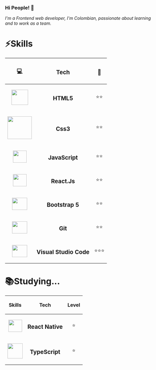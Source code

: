 ### Hi People! 👋

_I'm a Frontend web developer, I'm Colombian, passionate about learning and to work as a team._

:zap:Skills
======

| <h3 align="center"> &#x1f4bb; </h3> | <h3 align="center"> Tech </h3> |<h3 align="center"> &#x1f9be; </h3> | 
| ------------- |:-------------:| -----:|
| <p align="center"> <img width='55' height='50' src="https://img.icons8.com/color/48/000000/html-5.png"/> </p>  | <h3>HTML5</h3> |<p align="center"> &#x2b50;&#x2b50; </p> |
| <p align="center"> <img width='80' height='75' src="https://i.imgur.com/m5VEw6P.png"/> </p>  | <h3>Css3</h3> | <p align="center"> &#x2b50;&#x2b50; </p> |
| <p align="center"> <img width='45' height='40' src="https://i.imgur.com/Hoc03DA.png"/> </p>  | <h3>JavaScript</h3> | <p align="center"> &#x2b50;&#x2b50; </p> |
| <p align="center"> <img width='45' height='40' src="https://i.imgur.com/sEpXsgv.png"/> </p>  | <h3>React.Js</h3> | <p align="center"> &#x2b50;&#x2b50; </p> |
| <p align="center"> <img width='50' height='40' src="https://i.imgur.com/MmPFglk.png"/> </p>  | <h3>Bootstrap 5</h3> | <p align="center"> &#x2b50;&#x2b50; </p> |
| <p align="center"> <img width='50' height='40' src="https://i.imgur.com/WkCigDq.png"/> </p>  | <h3>Git</h3> | <p align="center"> &#x2b50;&#x2b50; </p> |
| <p align="center"> <img width='50' height='40' src="https://i.imgur.com/BTVaYtI.png"/> </p>  | <h3>Visual Studio Code</h3> | <p align="center"> &#x2b50;&#x2b50;&#x2b50; </p> |

  
  
&#x1f4da;Studying...
======

| <p align="center"> Skills </p> | <p align="center"> Tech </p> |<p align="center"> Level </p> | 
| ------------- |:-------------:| -----:|
| <p align="center"> <img width='45' height='40' src="https://i.imgur.com/sEpXsgv.png"/> </p>  | <h3>React Native</h3> | <p align="center"> &#x2b50; |
| <p align="center"> <img width='50' height='50' src="https://img.icons8.com/color/48/000000/typescript.png"/> </p>  | <h3>TypeScript</h3> | <p align="center"> &#x2b50; |





  








